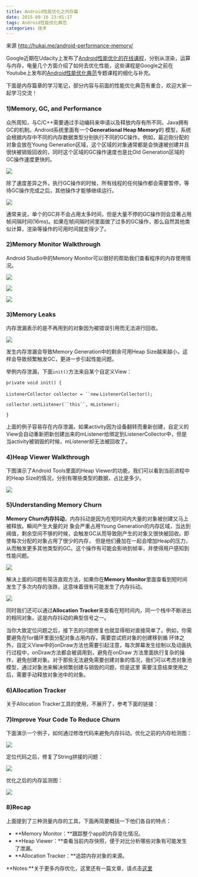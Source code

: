 ```yaml
---
title: Android性能优化之内存篇
date: 2015-09-16 23:01:17
tags: Android性能优化典范
categories: 技术
---
```



来源 <http://hukai.me/android-performance-memory/> 

Google近期在Udacity上发布了[Android性能优化的在线课程](https://www.udacity.com/course/ud825)，分别从渲染，运算与内存，电量几个方面介绍了如何去优化性能，这些课程是Google之前在Youtube上发布的[Android性能优化典范](http://hukai.me/android-performance-patterns/)专题课程的细化与补充。

下面是内存篇章的学习笔记，部分内容与前面的性能优化典范有重合，欢迎大家一起学习交流！

### 1)Memory, GC, and Performance

众所周知，与C/C++需要通过手动编码来申请以及释放内存有所不同，Java拥有GC的机制。Android系统里面有一个**Generational Heap Memory**的 模型，系统会根据内存中不同的内存数据类型分别执行不同的GC操作。例如，最近刚分配的对象会放在Young Generation区域，这个区域的对象通常都是会快速被创建并且很快被销毁回收的，同时这个区域的GC操作速度也是比Old Generation区域的GC操作速度更快的。

![](resources/8FA9497E1500172C5E8590B2DCEA78EA.jpg)

除了速度差异之外，执行GC操作的时候，所有线程的任何操作都会需要暂停，等待GC操作完成之后，其他操作才能够继续运行。

![](resources/C21B81FB0EFD3F119FCF9B7046477A77.jpg)

通常来说，单个的GC并不会占用太多时间，但是大量不停的GC操作则会显著占用帧间隔时间(16ms)。如果在帧间隔时间里面做了过多的GC操作，那么自然其他类似计算，渲染等操作的可用时间就变得少了。

### 2)Memory Monitor Walkthrough
<!--more-->
Android Studio中的Memory Monitor可以很好的帮助我们查看程序的内存使用情况。

![](resources/84C664DAC8E09E45E8EAFB1DAAC0F187.jpg)

![](resources/C6D28B10A03DC73CC89166CDD6ADE988.jpg)

![](resources/EB91E9B305F12D479CFD23A964E53FB1.jpg)

### 3)Memory Leaks

内存泄漏表示的是不再用到的对象因为被错误引用而无法进行回收。

![](resources/6AB2F1CB56BD9156566F71A5E0CF3A2A.jpg)

发生内存泄漏会导致Memory Generation中的剩余可用Heap Size越来越小，这样会导致频繁触发GC，更进一步引起性能问题。

举例内存泄漏，下面`init()`方法来自某个自定义View：

`private void init() {`

`ListenerCollector collector = ``new` `ListenerCollector();`

`collector.setListener(``this``, mListener);`

`}`

上面的例子容易存在内存泄漏，如果activity因为设备翻转而重新创建，自定义的View会自动重新把新创建出来的mListener给绑定到ListenerCollector中，但是当activity被销毁的时候，mListener却无法被回收了。

### 4)Heap Viewer Walkthrough

下图演示了Android Tools里面的Heap Viewer的功能，我们可以看到当前进程中的Heap Size的情况，分别有哪些类型的数据，占比是多少。

![](resources/E8EDA4B61BA07CDF1E75129B62306DD6.jpg)

### 5)Understanding Memory Churn

**Memory Churn内存抖动**，内存抖动是因为在短时间内大量的对象被创建又马上被释放。瞬间产生大量的对 象会严重占用Young Generation的内存区域，当达到阀值，剩余空间不够的时候，会触发GC从而导致刚产生的对象又很快被回收。即使每次分配的对象占用了很少的内存， 但是他们叠加在一起会增加Heap的压力，从而触发更多其他类型的GC。这个操作有可能会影响到帧率，并使得用户感知到性能问题。

![](resources/A5B171CD580383839BF6FB6DF4124193.jpg)

解决上面的问题有简洁直观方法，如果你在**Memory Monitor**里面查看到短时间发生了多次内存的涨跌，这意味着很有可能发生了内存抖动。

![](resources/86185230884AC06A3AC2DA870A0F41C5.jpg)

同时我们还可以通过**Allocation Tracker**来查看在短时间内，同一个栈中不断进出的相同对象。这是内存抖动的典型信号之一。

当你大致定位问题之后，接下去的问题修复也就显得相对直接简单了。例如，你需要避免在for循环里面分配对象占用内存，需要尝试把对象的创建移到循 环体之外，自定义View中的onDraw方法也需要引起注意，每次屏幕发生绘制以及动画执行过程中，onDraw方法都会被调用到，避免在onDraw 方法里面执行复杂的操作，避免创建对象。对于那些无法避免需要创建对象的情况，我们可以考虑对象池模型，通过对象池来解决频繁创建与销毁的问题，但是这里 需要注意结束使用之后，需要手动释放对象池中的对象。

### 6)Allocation Tracker

关于Allocation Tracker工具的使用，不展开了，参考下面的链接：

### 7)Improve Your Code To Reduce Churn

下面演示一个例子，如何通过修改代码来避免内存抖动。优化之前的内存检测图：

![](resources/DAEFB928A9BE2A86813853E307B4C48D.jpg)

定位代码之后，修复了String拼接的问题：

![](resources/A02D899C32A608157FD79E1C4DC5B6A8.jpg)

优化之后的内存监测图：

![](resources/EF0CEF35E7DFDC148A88456D695D0F9C.jpg)

### 8)Recap

上面提到了三种测量内存的工具，下面再简要概括一下他们各自的特点：

* **Memory Monitor：**跟踪整个app的内存变化情况。
* **Heap Viewer：**查看当前内存快照，便于对比分析哪些对象有可能发生了泄漏。
* **Allocation Tracker：**追踪内存对象的来源。

**Notes:**关于更多内存优化，这里还有一篇文章，请点击[这里](http://hukai.me/android-training-managing_your_app_memory/)